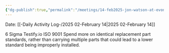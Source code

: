 ```yaml
---
{"dg-publish":true,"permalink":"/meetings/14-feb2025-jon-watson-at-evonik/","noteIcon":"","created":"2025-05-20T09:18:16.501-05:00"}
---
```


Date: [[-Daily Activity Log-/2025 02-February 14\|2025 02-February 14]]

6 Sigma
Testify.io
ISO 9001
Spend more on identical replacement part standards, rather than carrying multiple parts that could lead to a lower standard being improperly installed.



